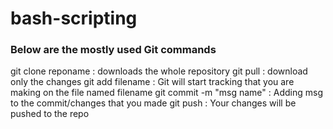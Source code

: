 # bash-scripting


### Below are the mostly used Git commands
git clone reponame : downloads the whole repository
git pull           : download only the changes
git add filename   : Git will start tracking that you are making on the file named filename
git commit -m "msg name" : Adding msg to the commit/changes that you made
git push           : Your changes will be pushed to the repo